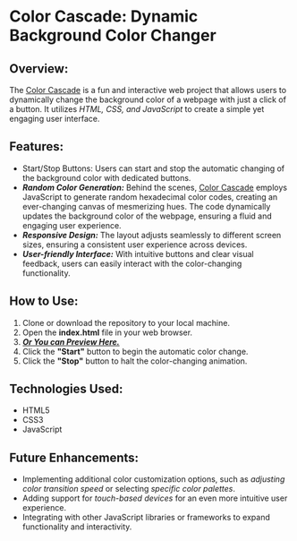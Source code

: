 # Color Cascade: Dynamic Background Color Changer

## Overview:
The [Color Cascade](https://colorcascade-codewithalpha.vercel.app/) is a fun and interactive web project that allows users to dynamically change the background color of a webpage with just a click of a button. It utilizes _HTML, CSS, and JavaScript_ to create a simple yet engaging user interface.

## Features:
- Start/Stop Buttons: Users can start and stop the automatic changing of the background color with dedicated buttons.
- _**Random Color Generation:**_ Behind the scenes, [Color Cascade](https://colorcascade-codewithalpha.vercel.app/) employs JavaScript to generate random hexadecimal color codes, creating an ever-changing canvas of mesmerizing hues. The code dynamically updates the background color of the webpage, ensuring a fluid and engaging user experience.
- _**Responsive Design:**_ The layout adjusts seamlessly to different screen sizes, ensuring a consistent user experience across devices.
- _**User-friendly Interface:**_ With intuitive buttons and clear visual feedback, users can easily interact with the color-changing functionality.

## How to Use:
1. Clone or download the repository to your local machine.
2. Open the **index.html** file in your web browser.
3. _**[Or You can Preview Here.](https://colorcascade-codewithalpha.vercel.app/)**_
4. Click the **"Start"** button to begin the automatic color change.
5. Click the **"Stop"** button to halt the color-changing animation.

## Technologies Used:
- HTML5
- CSS3
- JavaScript

## Future Enhancements:
- Implementing additional color customization options, such as _adjusting color transition speed_ or selecting _specific color palettes_.
- Adding support for _touch-based devices_ for an even more intuitive user experience.
- Integrating with other JavaScript libraries or frameworks to expand functionality and interactivity.